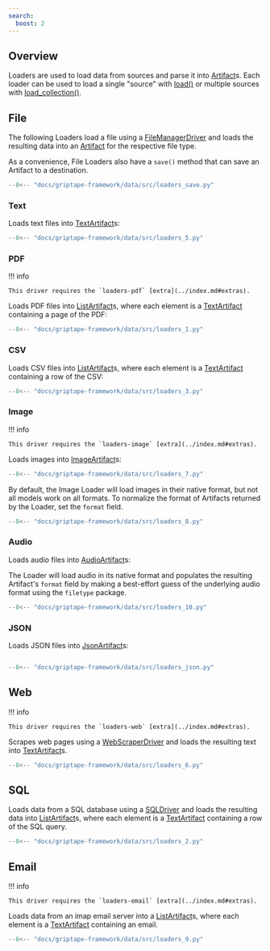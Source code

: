 ```yaml
---
search:
  boost: 2
---
```


## Overview

Loaders are used to load data from sources and parse it into [Artifact](../../griptape-framework/data/artifacts.md)s.
Each loader can be used to load a single "source" with [load()](../../reference/griptape/loaders/base_loader.md#griptape.loaders.base_loader.BaseLoader.load) or
multiple sources with [load_collection()](../../reference/griptape/loaders/base_loader.md#griptape.loaders.base_loader.BaseLoader.load_collection).

## File

The following Loaders load a file using a [FileManagerDriver](../../reference/griptape/drivers/file_manager/base_file_manager_driver.md) and loads the resulting data into an [Artifact](../../griptape-framework/data/artifacts.md) for the respective file type.

As a convenience, File Loaders also have a `save()` method that can save an Artifact to a destination.

```python
--8<-- "docs/griptape-framework/data/src/loaders_save.py"
```

### Text

Loads text files into [TextArtifact](../../griptape-framework/data/artifacts.md#text)s:

```python
--8<-- "docs/griptape-framework/data/src/loaders_5.py"
```

### PDF

!!! info

    This driver requires the `loaders-pdf` [extra](../index.md#extras).

Loads PDF files into [ListArtifact](../../griptape-framework/data/artifacts.md#list)s, where each element is a [TextArtifact](../../griptape-framework/data/artifacts.md#text) containing a page of the PDF:

```python
--8<-- "docs/griptape-framework/data/src/loaders_1.py"
```

### CSV

Loads CSV files into [ListArtifact](../../griptape-framework/data/artifacts.md#list)s, where each element is a [TextArtifact](../../griptape-framework/data/artifacts.md#text) containing a row of the CSV:

```python
--8<-- "docs/griptape-framework/data/src/loaders_3.py"
```

### Image

!!! info

    This driver requires the `loaders-image` [extra](../index.md#extras).

Loads images into [ImageArtifact](../../griptape-framework/data/artifacts.md#image)s:

```python
--8<-- "docs/griptape-framework/data/src/loaders_7.py"
```

By default, the Image Loader will load images in their native format, but not all models work on all formats. To normalize the format of Artifacts returned by the Loader, set the `format` field.

```python
--8<-- "docs/griptape-framework/data/src/loaders_8.py"
```

### Audio

Loads audio files into [AudioArtifact](../../griptape-framework/data/artifacts.md#audio)s:

The Loader will load audio in its native format and populates the resulting Artifact's `format` field by making a best-effort guess of the underlying audio format using the `filetype` package.

```python
--8<-- "docs/griptape-framework/data/src/loaders_10.py"
```

### JSON

Loads JSON files into [JsonArtifact](../../griptape-framework/data/artifacts.md#json)s:

```python

--8<-- "docs/griptape-framework/data/src/loaders_json.py"
```

## Web

!!! info

    This driver requires the `loaders-web` [extra](../index.md#extras).

Scrapes web pages using a [WebScraperDriver](../drivers/web-scraper-drivers.md) and loads the resulting text into [TextArtifact](../../griptape-framework/data/artifacts.md#text)s.

```python
--8<-- "docs/griptape-framework/data/src/loaders_6.py"
```

## SQL

Loads data from a SQL database using a [SQLDriver](../drivers/sql-drivers.md) and loads the resulting data into [ListArtifact](../../griptape-framework/data/artifacts.md#list)s, where each element is a [TextArtifact](../../griptape-framework/data/artifacts.md#text) containing a row of the SQL query.

```python
--8<-- "docs/griptape-framework/data/src/loaders_2.py"
```

## Email

!!! info

    This driver requires the `loaders-email` [extra](../index.md#extras).

Loads data from an imap email server into a [ListArtifact](../../reference/griptape/artifacts/list_artifact.md)s, where each element is a [TextArtifact](../../reference/griptape/artifacts/text_artifact.md) containing an email.

```python
--8<-- "docs/griptape-framework/data/src/loaders_9.py"
```
